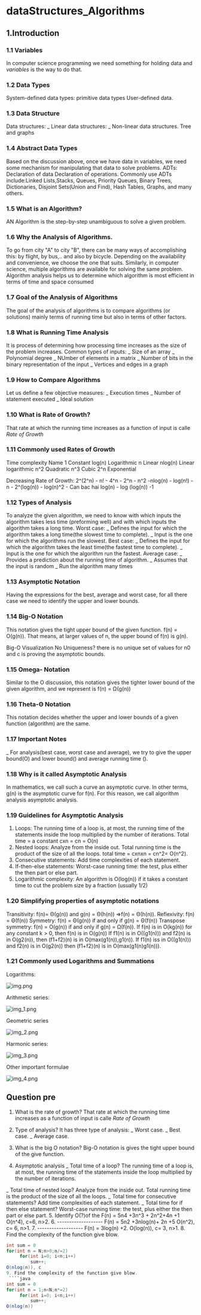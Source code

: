 # dataStructures_Algorithms
##  1.Introduction 
### 1.1 Variables
In computer science programming we need something for holding data and 
*variables* is the way to do that. 
### 1.2 Data Types
System-defined data types: primitive data types
User-defined data.
### 1.3 Data Structure
Data structures:
_ Linear data structures:
_ Non-linear data structures. Tree and graphs

### 1.4 Abstract Data Types
Based on the discussion above, once we have data in variables, we need some 
mechanism for manipulating that data to solve problems.
ADTs: Declaration of data
      Declaration of operations.
Commonly use ADTs include:Linked Lists,Stacks, Queues, Priority Queues, Binary Trees,
Dictionaries, Disjoint Sets(Union and Find), Hash Tables, Graphs, and many others.

### 1.5 What is an Algorithm?
AN Algorithm is the step-by-step unambiguous to solve a given problem.

### 1.6 Why the Analysis of Algorithms.
To go from city "A" to city "B", there can be many ways of accomplishing this: by flight, by bus,..
and also by bicycle. Depending on the availability and convenience, we choose the one that suits.
Similarly, in computer science, multiple algorithms are available for solving the same problem.
Algorithm analysis helps us to determine which algorithm is most efficient in terms of time and space consumed

### 1.7 Goal of the Analysis of Algorithms
The goal of the analysis of algorithms is to compare algorithms (or solutions) mainly terms of running time but also in terms 
of other factors.

### 1.8 What is Running Time Analysis
It is process of determining how processing time increases as the size of the problem increases.
Common types of inputs:
_ Size of an array
_ Polynomial degree
_ NUmber of elements in a matrix
_ Number of bits in the binary representation of the input
_ Vertices and edges in a graph

### 1.9 How to Compare Algorithms 
Let us define a few objective measures:
_ Execution times
_ Number of statement executed
_ Ideal solution

### 1.10 What is Rate of Growth?
That rate at which the running time increases as a function of input is calle *Rate of Growth*

### 1.11  Commonly used Rates of Growth
Time complexity             Name
1                           Constant
log(n)                      Logarithmic
n                           Linear
nlog(n)                     Linear logarithmic
n^2                         Quadratic
n^3                         Cubic
2^n                         Exponential

Decreasing Rate of Growth:
2^(2^n) - n! - 4^n - 2^n - n^2 -nlog(n) - log(n!) - n - 2^(log(n)) - log(n)^2 -
Can bac hai log(n) - log (log(n)) -1

### 1.12 Types of Analysis
To analyze the given algorithm, we need to know with which inputs the algorithm takes less time (preforming well)
and with which inputs the algorithm takes a long time.
Worst case:
_ Defines the input for which the algorithm takes a long time(the slowest time to complete).
_ Input is the one for which the algorithms run the slowest.
Best case:
_ Defines the input for which the algorithm takes the least time(the fastest time to complete).
_ Input is the one for which the algorithm run the fastest.
Average case:
_ Provides a prediction about the running time of algorithm.
_ Assumes that the input is random
_ Run the algorithm many times

### 1.13 Asymptotic Notation
Having the expressions for the best, average and worst case, for all there case we need to identify
the upper and lower bounds.

### 1.14 Big-O Notation
This notation gives the tight upper bound of the given function.
f(n) = O(g(n)).
That means, at larger values of n, the upper bound of f(n) is g(n).

Big-O Visualization
No Uniqueness? there is no unique set of values for n0 and c is proving the asymptotic bounds.

### 1.15 Omega- Notation
Similar to the O discussion, this notation gives the tighter lower bound of the given algorithm, and we represent is
f(n) = Ω(g(n))

### 1.16 Theta-Θ Notation
This notation decides whether the upper and lower bounds of a given function (algorithm) are the same.

### 1.17 Important Notes
_ For analysis(best case, worst case and average), we try to give the upper bound(O) and lower bound() and average running time ().

### 1.18 Why is it called Asymptotic Analysis
In mathematics, we call such a curve an asymptotic curve. In other terms, g(n) is the asymptotic
curve for f(n). For this reason, we call algorithm analysis asymptotic analysis.

### 1.19 Guidelines for Asymptotic Analysis
1. Loops: The running time of a loop is, at most, the running time of the statements inside the loop multiplied by the number of iterations.
Total time = a constant cxn = cn = O(n)
2. Nested loops: Analyze from the inside out. Total running time is the product of the size of all the loops.
total time = cxnxn = cn^2= O(n^2). 
3. Consecutive statements: Add time complexities of each statement.
4. If-then-else statements: Worst-case running time: the test, plus either the then part or else part.
5. Logarithmic complexity: An algorithm is O(log(n)) if it takes a constant time to cut the problem size by a fraction (usually 1/2)
### 1.20 Simplifying properties of asymptotic notations
Transitivity: f(n)= Θ(g(n)) and  g(n) = Θ(h(n)) ⇒f(n) = Θ(h(n)).
Reflexivity: f(n) =  Θ(f(n))
Symmetry: f(n) = Θ(g(n))  if and only if g(n) = Θ(f(n))
Transpose symmetry: f(n) = O(g(n)) if and only if g(n) = Ω(f(n)).
If f(n) is in O(kg(n)) for any constant k > 0, then f(n) is in O(g(n))
If f1(n) is in O((g1(n))) and f2(n) is in O(g2(n)), then (f1+f2)(n) is in O(max(g1(n)),g1(n)).
If f1(n) iss in O((g1(n))) and f2(n) is in O(g2(n)) then (f1+f2)(n) is in O(max(g1(n)g1(n))).

### 1.21 Commonly used Logarithms and Summations

Logarithms:

![img.png](img.png)

Arithmetic series:

![img_1.png](img_1.png)

Geometric series

![img_2.png](img_2.png)

Harmonic series:

![img_3.png](img_3.png)

Other important formulae

![img_4.png](img_4.png)

## Question pre
1. What is the rate of growth?
   That rate at which the running time increases as a function of input is calle *Rate of Growth*

2. Type of analysis?
   It has three type of analysis: 
   _ Worst case.
   _ Best case.
   _ Average case.
   
3. What is the big O notation?
   Big-O notation is  gives the tight upper bound of the give function.
4. Asymptotic analysis
_ Total time of a loop?
   The running time of a loop is, at most, the running time of the statements inside the loop multiplied by the number of iterations.

_ Total time of nested loop?
   Analyze from the inside out. Total running time is the product of the size of all the loops.
_ Total time for consecutive statements?
   Add time complexities of each statement.
_ Total time for if then else statement?
   Worst-case running time: the test, plus either the then part or else part.
5. Identify O(?)of the F(n) = 5n4 +3n^3 + 2n^2+4n +1
O(n^4), c=6, n>2.
6. ------------------- F(n) = 5n2 +3nlog(n)+ 2n +5
O(n^2), c= 6, n>1.
7. ------------------- F(n) = 3log(n) +2.
O(log(n)), c= 3, n>1.
8. Find the complexity of the function give blow.
   ````java
   int sum = 0
   for(int n = N;n>0;n/=2)
        for(int i=0; i<n;i++)
            sum++;
   O(nlog(n)), c
9. Find the complexity of the function give blow.
    ````java
   int sum = 0
   for(int n = 1;n<N;n*=2)
        for(int i=0; i<n;i++)
            sum++;
   O(nlog(n))
